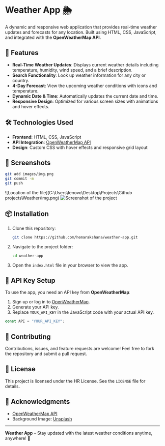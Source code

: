 # Weather App 🌦️

A dynamic and responsive web application that provides real-time weather updates and forecasts for any location. Built using HTML, CSS, JavaScript, and integrated with the **OpenWeatherMap API**.

## 🚀 Features
- **Real-Time Weather Updates**: Displays current weather details including temperature, humidity, wind speed, and a brief description.
- **Search Functionality**: Look up weather information for any city or country.
- **4-Day Forecast**: View the upcoming weather conditions with icons and temperature.
- **Dynamic Date & Time**: Automatically updates the current date and time.
- **Responsive Design**: Optimized for various screen sizes with animations and hover effects.

## 🛠️ Technologies Used
- **Frontend**: HTML, CSS, JavaScript
- **API Integration**: [OpenWeatherMap API](https://openweathermap.org/)
- **Design**: Custom CSS with hover effects and responsive grid layout

## 🎨 Screenshots
```bash
git add images/img.png
git commit -m
git push
```
![Location of the file](C:\Users\lenovo\Desktop\Projects\Github projects\Weather\img.png)
![Screenshot of the project](Weather/img.png)

## 📦 Installation
1. Clone this repository:
   ```bash
   git clone https://github.com/hemarakshana/weather-app.git
   ```
2. Navigate to the project folder:
   ```bash
   cd weather-app
   ```
3. Open the `index.html` file in your browser to view the app.

## 🔑 API Key Setup
To use the app, you need an API key from **OpenWeatherMap**:
1. Sign up or log in to [OpenWeatherMap](https://openweathermap.org/).
2. Generate your API key.
3. Replace `YOUR_API_KEY` in the JavaScript code with your actual API key.

```javascript
const API = "YOUR_API_KEY";
```

## 🤝 Contributing
Contributions, issues, and feature requests are welcome! Feel free to fork the repository and submit a pull request.

## 📄 License
This project is licensed under the HR License. See the `LICENSE` file for details.

## 🌟 Acknowledgments
- [OpenWeatherMap API](https://openweathermap.org/)
- Background Image: [Unsplash](https://unsplash.com/)

---

**Weather App** – Stay updated with the latest weather conditions anytime, anywhere! 🌈
